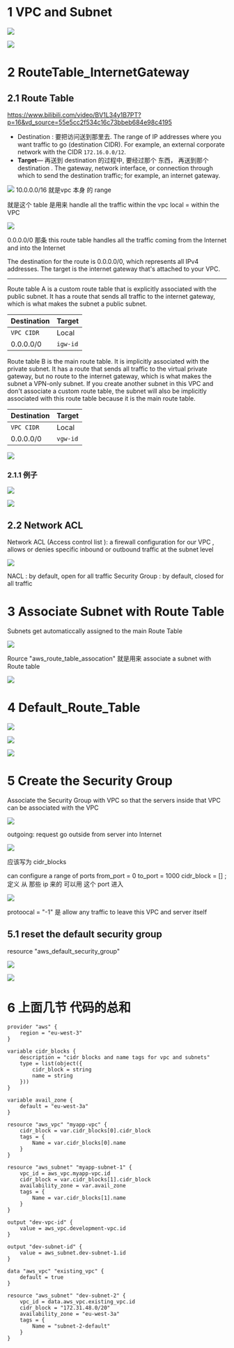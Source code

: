 
# 1 VPC and Subnet


![](image/Pasted%20image%2020231123162044.png)



![](image/Pasted%20image%2020231123162058.png)

# 2 RouteTable_InternetGateway 

## 2.1 Route Table

https://www.bilibili.com/video/BV1L34y1B7PT?p=16&vd_source=55e5cc2f534c16c73bbeb684e98c4195

- Destination : 要把访问送到那里去. The range of IP addresses where you want traffic to go (destination CIDR). For example, an external corporate network with the CIDR `172.16.0.0/12`.
- **Target**— 再送到 destination 的过程中, 要经过那个 东西， 再送到那个 destination . The gateway, network interface, or connection through which to send the destination traffic; for example, an internet gateway.


![](image/Pasted%20image%2020231123153004.png)
10.0.0.0/16 就是vpc 本身 的 range

就是这个 table 是用来 handle all the traffic within the vpc 
local = within the VPC



![](image/Pasted%20image%2020231123152320.png)

0.0.0.0/0 那条
this route table handles all the traffic coming from the Internet and into the Internet 

The destination for the route is 0.0.0.0/0, which represents all IPv4 addresses. The target is the internet gateway that's attached to your VPC.

---
Route table A is a custom route table that is explicitly associated with the public subnet. It has a route that sends all traffic to the internet gateway, which is what makes the subnet a public subnet.

|Destination|Target|
|---|---|
|`VPC CIDR`|Local|
|0.0.0.0/0|`igw-id`|


Route table B is the main route table. It is implicitly associated with the private subnet. It has a route that sends all traffic to the virtual private gateway, but no route to the internet gateway, which is what makes the subnet a VPN-only subnet. If you create another subnet in this VPC and don't associate a custom route table, the subnet will also be implicitly associated with this route table because it is the main route table.

|Destination|Target|
|---|---|
|`VPC CIDR`|Local|
|0.0.0.0/0|`vgw-id`|

![](image/Pasted%20image%2020231123155816.png)


### 2.1.1 例子

![](image/Pasted%20image%2020231123160404.png)

![](image/Pasted%20image%2020231123160305.png)


## 2.2 Network ACL 

Network ACL  (Access control list ):  a firewall configuration for our VPC , allows or denies specific inbound or outbound traffic at the subnet level

![](image/Pasted%20image%2020231123151907.png)

NACL : by default, open for all traffic 
Security Group : by default,  closed for all traffic 



# 3 Associate Subnet with Route Table


Subnets get automaticcally assigned to the main Route Table 

![](image/Pasted%20image%2020231123163345.png)


Rource "aws_route_table_assocation" 就是用来  associate a subnet with Route table 


![](image/Pasted%20image%2020231123163758.png)


# 4 Default_Route_Table 

![](image/Pasted%20image%2020231123172151.png)


![](image/Pasted%20image%2020231123172218.png)

![](image/Pasted%20image%2020231123172333.png)

# 5 Create the Security Group 

Associate the Security Group with VPC so that the servers inside that VPC can be associated with the VPC 

![](image/Pasted%20image%2020231123180204.png)

outgoing: request go outside from server into Internet 

![](image/Pasted%20image%2020231123180146.png)

应该写为 cidr_blocks

can configure a range of ports
from_port = 0 
to_port = 1000
cidr_block = []  ; 定义 从 那些 ip 来的 可以用 这个 port 进入 


![](image/Pasted%20image%2020231123180517.png)

protoocal = "-1"   是 allow any traffic to leave this VPC and server itself 
 


## 5.1 reset the default security group 


resource "aws_default_security_group"

![](image/Pasted%20image%2020231123181608.png)


![](image/Pasted%20image%2020231123181549.png)

# 6 上面几节 代码的总和

```
provider "aws" {
    region = "eu-west-3"
}

variable cidr_blocks {
    description = "cidr blocks and name tags for vpc and subnets"
    type = list(object({
        cidr_block = string
        name = string
    }))
}

variable avail_zone {
    default = "eu-west-3a"
}

resource "aws_vpc" "myapp-vpc" {
    cidr_block = var.cidr_blocks[0].cidr_block
    tags = {
        Name = var.cidr_blocks[0].name
    }
}

resource "aws_subnet" "myapp-subnet-1" {
    vpc_id = aws_vpc.myapp-vpc.id
    cidr_block = var.cidr_blocks[1].cidr_block
    availability_zone = var.avail_zone
    tags = {
        Name = var.cidr_blocks[1].name
    }
}

output "dev-vpc-id" {
    value = aws_vpc.development-vpc.id
}

output "dev-subnet-id" {
    value = aws_subnet.dev-subnet-1.id
}

data "aws_vpc" "existing_vpc" {
    default = true
}

resource "aws_subnet" "dev-subnet-2" {
    vpc_id = data.aws_vpc.existing_vpc.id
    cidr_block = "172.31.48.0/20"
    availability_zone = "eu-west-3a"
    tags = {
        Name = "subnet-2-default"
    }
}


```

